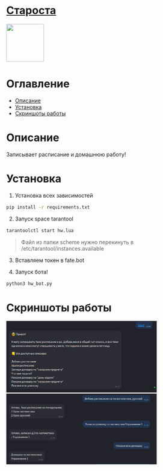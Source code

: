 
# [Староста](https://icq.im/hw_bot)

<a href="https://icq.im/hw_bot"><img src="https://github.com/ICQ-BOTS/hw_bot/blob/main/blanket.png" width="100" height="100"></a>

# Оглавление 
 - [Описание](https://github.com/ICQ-BOTS/hw_bot#описание)
 - [Установка](https://github.com/ICQ-BOTS/hw_bot#установка)
 - [Скриншоты работы](https://github.com/ICQ-BOTS/hw_bot#скриншоты-работы)

# Описание
Записывает расписание и домашнюю работу!

# Установка

1. Установка всех зависимостей 
```bash
pip install -r requirements.txt
```

2. Запуск space tarantool
```bash
tarantoolctl start hw.lua
```
> Файл из папки scheme нужно перекинуть в /etc/tarantool/instances.available

3. Вставляем токен в fate.bot

4. Запуск бота!
```bash
python3 hw_bot.py
```

# Скриншоты работы
<img src="https://github.com/ICQ-BOTS/hw_bot/blob/main/img/1.png" width="400">
<img src="https://github.com/ICQ-BOTS/hw_bot/blob/main/img/2.png" width="400">